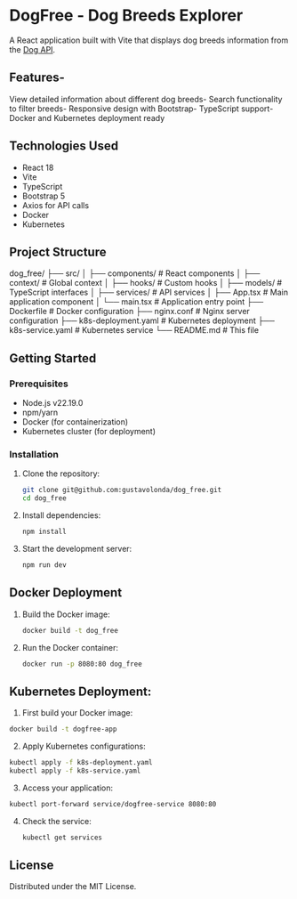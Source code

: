 # DogFree - Dog Breeds Explorer
A React application built with Vite that displays dog breeds information from the [Dog API](https://dogapi.dog/).

## Features- 
View detailed information about different dog breeds- Search functionality to filter breeds- Responsive design with Bootstrap- TypeScript support- Docker and Kubernetes deployment ready
## Technologies Used

- React 18
- Vite
- TypeScript
- Bootstrap 5
- Axios for API calls
- Docker
- Kubernetes
## Project Structure
dog_free/
├── src/ 
│ ├── components/ # React components 
│ ├── context/ # Global context 
│ ├── hooks/ # Custom hooks 
│ ├── models/ # TypeScript interfaces 
│ ├── services/ # API services
│ ├── App.tsx # Main application component 
│ └── main.tsx # Application entry point 
├── Dockerfile # Docker configuration 
├── nginx.conf # Nginx server configuration 
├── k8s-deployment.yaml # Kubernetes deployment 
├── k8s-service.yaml # Kubernetes service 
└── README.md # This file

## Getting Started

### Prerequisites

- Node.js v22.19.0
- npm/yarn
- Docker (for containerization)
- Kubernetes cluster (for deployment)

### Installation

1. Clone the repository:
   ```bash
   git clone git@github.com:gustavolonda/dog_free.git
   cd dog_free
   ```
2. Install dependencies:
   ```bash
   npm install
   ```
3. Start the development server:
   ```bash
   npm run dev
   ```
## Docker Deployment
1. Build the Docker image:
   ```bash
   docker build -t dog_free 
   ```
2. Run the Docker container:
   ```bash
   docker run -p 8080:80 dog_free
   ```
## Kubernetes Deployment:
1. First build your Docker image:
  ```bash
docker build -t dogfree-app 
   ```
2. Apply Kubernetes configurations:
```bash
kubectl apply -f k8s-deployment.yaml
kubectl apply -f k8s-service.yaml
   ```
3. Access your application:
  ```bash
kubectl port-forward service/dogfree-service 8080:80
   ```
4. Check the service:
   ```bash
   kubectl get services
   ```   
## License
Distributed under the MIT License.